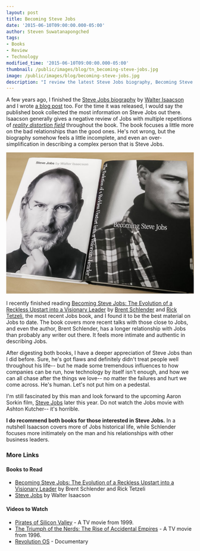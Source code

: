 ```yaml
---
layout: post
title: Becoming Steve Jobs
date: '2015-06-10T09:00:00.000-05:00'
author: Steven Suwatanapongched
tags:
- Books
- Review
- Technology
modified_time: '2015-06-10T09:00:00.000-05:00'
thumbnail: /public/images/blog/tn_becoming-steve-jobs.jpg
image: /public/images/blog/becoming-steve-jobs.jpg
description: "I review the latest Steve Jobs biography, Becoming Steve Jobs: The Evolution of a Reckless Upstart into a Visionary Leader, by Brent Schlender and Rick Tetzeli."
---
```


A few years ago, I finished the [Steve Jobs biography](http://www.amazon.com/gp/product/1451648537?ie=UTF8&tag=sunpech-20&linkCode=shr&camp=213733&creative=393185&creativeASIN=1451648537&ref_=sr_1_1&qid=1325418866&sr=8-1) by [Walter Isaacson](http://www.amazon.com/Walter-Isaacson/e/B000APFLB8/) and I wrote [a blog post](/2012/01/steve-jobs-biography/) too. For the time it was released, I would say the published book collected the most information on Steve Jobs out there. Isaacson generally gives a negative review of Jobs with multiple repetitions of <i>[reality distortion field](https://en.wikipedia.org/wiki/Reality_distortion_field)</i> throughout the book. The book focuses a little more on the bad relationships than the good ones. He's not wrong, but the biography somehow feels a little incomplete, and even an over-simplification in describing a complex person that is Steve Jobs.

![Steve Jobs biographies](/public/images/blog/becoming-steve-jobs.jpg)

I recently finished reading [Becoming Steve Jobs: The Evolution of a Reckless Upstart into a Visionary Leader](http://www.amazon.com/gp/product/0385347405/ref=as_li_tl?ie=UTF8&camp=1789&creative=390957&creativeASIN=0385347405&linkCode=as2&tag=sunpech-20&linkId=M5L3XZ5VJ4MUVL4M) by [Brent Schlender](http://www.amazon.com/Brent-Schlender/e/B00J01WHLK/) and [Rick Tetzeli](http://www.amazon.com/Rick-Tetzeli/e/B00J01W41I/), the most recent Jobs book, and I found it to be the best material on Jobs to date. The book covers more recent talks with those close to Jobs, and even the author, Brent Schlender, has a longer relationship with Jobs than probably any writer out there. It feels more intimate and authentic in describing Jobs.

After digesting both books, I have a deeper appreciation of Steve Jobs than I did before. Sure, he's got flaws and definitely didn't treat people well throughout his life-- but he made some tremendous influences to how companies can be run, how technology by itself isn't enough, and how we can all chase after the things we love-- no matter the failures and hurt we come across. He's human. Let's not put him on a pedestal.

I'm still fascinated by this man and look forward to the upcoming Aaron Sorkin film, [Steve Jobs](http://www.imdb.com/title/tt2080374/) later this year. Do not watch the Jobs movie with Ashton Kutcher-- it's horrible.

<b>I do recommend both books for those interested in Steve Jobs.</b> In a nutshell Isaacson covers more of Jobs historical life, while Schlender focuses more initimately on the man and his relationships with other business leaders.

### More Links

#### Books to Read

* [Becoming Steve Jobs: The Evolution of a Reckless Upstart into a Visionary Leader](http://www.amazon.com/gp/product/0385347405/ref=as_li_tl?ie=UTF8&camp=1789&creative=390957&creativeASIN=0385347405&linkCode=as2&tag=sunpech-20&linkId=M5L3XZ5VJ4MUVL4M) by Brent Schlender and Rick Tetzeli
* [Steve Jobs](http://www.amazon.com/gp/product/1451648537?ie=UTF8&tag=sunpech-20&linkCode=shr&camp=213733&creative=393185&creativeASIN=1451648537&ref_=sr_1_1&qid=1325418866&sr=8-1) by Walter Isaacson

#### Videos to Watch

* [Pirates of Silicon Valley](http://www.imdb.com/title/tt0168122/) - A TV movie from 1999.
* [The Triumph of the Nerds: The Rise of Accidental Empires](http://www.imdb.com/title/tt0115398/) - A TV movie from 1996.
* [Revolution OS](http://www.imdb.com/title/tt0308808/) - Documentary